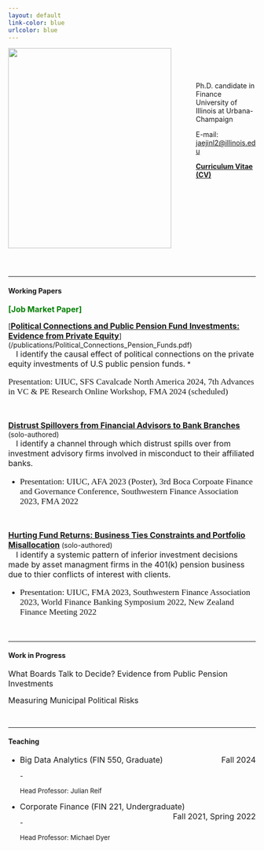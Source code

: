 ```yaml
---
layout: default
link-color: blue
urlcolor: blue
---
```

<img style="width=209px;height=375px;float:left;padding:-5px;padding-right:50px"
src="/images/photo6.png" alt="" width="332" height="407">

\
\
\
\
Ph.D. candidate in Finance\
University of Illinois at Urbana-Champaign

E-mail: [jaejinl2@illinois.edu](mailto:jaejinl2@illinois.edu)

[**Curriculum Vitae (CV)**](/Jaejin_CV.pdf)


<br>
<br>
<br>
<br>
<br>
<br>
<br>
<br>
<br>
<br>
<hr width="100%" size="2">

#### **Working Papers** <br>


<p><b><font size="3" color="green">[Job Market Paper]</font></b></p>
[<u><b><font size="3">Political Connections and Public Pension Fund Investments: Evidence from Private Equity</font></b></u>](/publications/Political_Connections_Pension_Funds.pdf)<br>
  &nbsp;&nbsp;&nbsp; <font size="3"> I identify the causal effect of political connections on the private equity investments of U.S public pension funds.</font> 
  * <p style="font-family: Times New Roman; font-size: 13pt"> Presentation: UIUC, SFS Cavalcade North America 2024, 7th Advances in VC & PE Research Online Workshop, FMA 2024 (scheduled)</p>

<br />

[<u><b><font size="3">Distrust Spillovers from Financial Advisors to Bank Branches</font></b></u>](/publications/Distrust_Spillover_on_Banks.pdf) (solo-authored)<br>
  &nbsp;&nbsp;&nbsp; <font size="3"> I identify a channel through which distrust spills over from investment advisory firms involved in misconduct to their affiliated banks.</font> 
  * <p style="font-family: Times New Roman; font-size: 13pt">  Presentation: UIUC, AFA 2023 (Poster), 3rd Boca Corpoate Finance and Governance Conference, Southwestern Finance Association 2023, FMA 2022</p>

<br />

[<u><b><font size="3">Hurting Fund Returns: Business Ties Constraints and Portfolio Misallocation</font></b></u>](/publications/Business_Ties_and_Portfolio_Allocation.pdf) (solo-authored)<br>
  &nbsp;&nbsp;&nbsp; <font size="3"> I identify a systemic pattern of inferior investment decisions made by asset managment firms in the 401(k) pension business due to thier conflicts of interest with clients.</font> 
  * <p style="font-family: Times New Roman; font-size:13pt">  Presentation: UIUC, FMA 2023, Southwestern Finance Association 2023, World Finance Banking Symposium 2022, New Zealand Finance Meeting 2022</p>
 
<br />
<hr width="100%" size="2">
  
#### **Work in Progress** <br>


<p><font size="3">What Boards Talk to Decide? Evidence from Public Pension Investments</font></p>

<p><font size="3">Measuring Municipal Political Risks</font></p>


<br>
<hr width="100%" size="2">

#### **Teaching**<br>
  
* <p><font size="3"> Big Data Analytics (FIN 550, Graduate) <span style="float:right;"> Fall 2024 </span></font></p>
  - <p></p><font size="2"> Head Professor: Julian Reif </font></p>
  
* <p><font size="3"> Corporate Finance (FIN 221, Undergraduate) <span style="float:right;"> Fall 2021, Spring 2022 </span></font></p>
  - <p><font size="2"> Head Professor: Michael Dyer </font><br></p>
